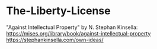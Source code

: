 # The-Liberty-License


"Against Intellectual Property" by N. Stephan Kinsella: https://mises.org/library/book/against-intellectual-property
https://stephankinsella.com/own-ideas/

